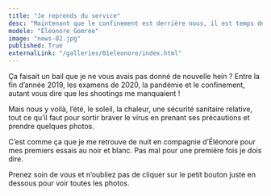 ```yaml
---
title: "Je reprends du service"
desc: "Maintenant que le confinement est derrière nous, il est temps de ressortir l'appareil."
modele: "Éléonore Gomrée"
image: "news-02.jpg"
published: True
externalLink: "/galleries/01eleonore/index.html"
---
```

Ça faisait un bail que je ne vous avais pas donné de nouvelle hein ? Entre la fin d’année 2019, les examens de 2020, la pandémie et le confinement, autant vous dire que les shootings me manquaient !

Mais nous y voilà, l’été, le soleil, la chaleur, une sécurité sanitaire relative, tout ce qu’il faut pour sortir braver le virus en prenant ses précautions et prendre quelques photos.

C’est comme ça que je me retrouve de nuit en compagnie d’Éléonore pour mes premiers essais au noir et blanc. Pas mal pour une première fois je dois dire.

Prenez soin de vous et n’oubliez pas de cliquer sur le petit bouton juste en dessous pour voir toutes les photos.
